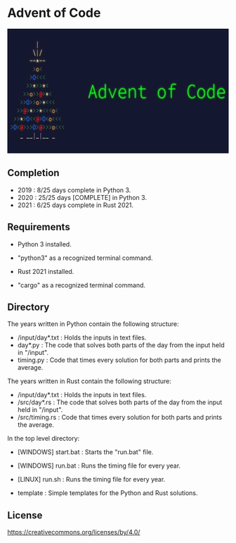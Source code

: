 # Advent of Code

![AoC](aoc.png)

## Completion

- 2019 : 8/25 days complete in Python 3.
- 2020 : 25/25 days [COMPLETE] in Python 3.
- 2021 : 6/25 days complete in Rust 2021.

## Requirements

- Python 3 installed.
- "python3" as a recognized terminal command.

- Rust 2021 installed.
- "cargo" as a recognized terminal command.

## Directory

The years written in Python contain the following structure:

- /input/day\*.txt : Holds the inputs in text files.
- day\*.py : The code that solves both parts of the day from the input held in "/input".
- timing.py : Code that times every solution for both parts and prints the average.

The years written in Rust contain the following structure:

- /input/day\*.txt : Holds the inputs in text files.
- /src/day\*.rs : The code that solves both parts of the day from the input held in "/input".
- /src/timing.rs : Code that times every solution for both parts and prints the average.

In the top level directory:

- [WINDOWS] start.bat : Starts the "run.bat" file.
- [WINDOWS] run.bat : Runs the timing file for every year.
- [LINUX] run.sh : Runs the timing file for every year.

- template : Simple templates for the Python and Rust solutions.

## License

https://creativecommons.org/licenses/by/4.0/